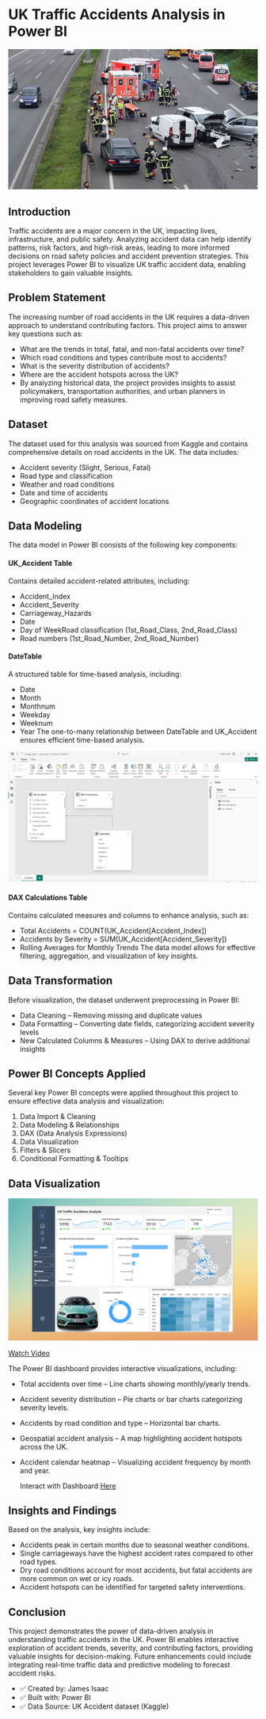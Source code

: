 # UK Traffic Accidents Analysis in Power BI

![](AccidentPic.jpeg)

## Introduction
Traffic accidents are a major concern in the UK, impacting lives, infrastructure, and public safety. Analyzing accident data can help identify patterns, risk factors, and high-risk areas, leading to more informed decisions on road safety policies and accident prevention strategies. This project leverages Power BI to visualize UK traffic accident data, enabling stakeholders to gain valuable insights.

## Problem Statement
The increasing number of road accidents in the UK requires a data-driven approach to understand contributing factors. This project aims to answer key questions such as:
- What are the trends in total, fatal, and non-fatal accidents over time?
- Which road conditions and types contribute most to accidents?
- What is the severity distribution of accidents?
- Where are the accident hotspots across the UK?
- By analyzing historical data, the project provides insights to assist policymakers, transportation authorities, and urban planners in improving road safety measures.

## Dataset
The dataset used for this analysis was sourced from Kaggle and contains comprehensive details on road accidents in the UK. The data includes:
- Accident severity (Slight, Serious, Fatal)
- Road type and classification
- Weather and road conditions
- Date and time of accidents
- Geographic coordinates of accident locations

## Data Modeling
The data model in Power BI consists of the following key components:
#### UK_Accident Table
Contains detailed accident-related attributes, including:
- Accident_Index
- Accident_Severity
- Carriageway_Hazards
- Date
- Day of WeekRoad classification (1st_Road_Class, 2nd_Road_Class)
- Road numbers (1st_Road_Number, 2nd_Road_Number)

#### DateTable
A structured table for time-based analysis, including:
- Date
- Month
- Monthnum
- Weekday
- Weeknum
- Year
The one-to-many relationship between DateTable and UK_Accident ensures efficient time-based analysis.

![](DataModel.PNG)

#### DAX Calculations Table
Contains calculated measures and columns to enhance analysis, such as:
- Total Accidents = COUNT(UK_Accident[Accident_Index])
- Accidents by Severity = SUM(UK_Accident[Accident_Severity])
- Rolling Averages for Monthly Trends
The data model allows for effective filtering, aggregation, and visualization of key insights.

## Data Transformation
Before visualization, the dataset underwent preprocessing in Power BI:
- Data Cleaning – Removing missing and duplicate values
- Data Formatting – Converting date fields, categorizing accident severity levels
- New Calculated Columns & Measures – Using DAX to derive additional insights

## Power BI Concepts Applied
Several key Power BI concepts were applied throughout this project to ensure effective data analysis and visualization:
1. Data Import & Cleaning
2. Data Modeling & Relationships
3. DAX (Data Analysis Expressions)
4. Data Visualization
5. Filters & Slicers
6. Conditional Formatting & Tooltips

## Data Visualization

![](UKAccident.PNG)

[Watch Video](https://drive.google.com/file/d/1BJSYIwzPwG_wdX9ol3g8LAewYFPKJHu2/view?usp=sharing)

The Power BI dashboard provides interactive visualizations, including:

- Total accidents over time – Line charts showing monthly/yearly trends.
- Accident severity distribution – Pie charts or bar charts categorizing severity levels.
- Accidents by road condition and type – Horizontal bar charts.
- Geospatial accident analysis – A map highlighting accident hotspots across the UK.
- Accident calendar heatmap – Visualizing accident frequency by month and year.

  Interact with Dashboard [Here](https://app.powerbi.com/view?r=eyJrIjoiNTMwYzQ0MTAtOTk3Ni00MDczLTg2ZmEtM2JiNzEyYmI5MDhlIiwidCI6IjZiYjI1Yjk2LTlhZTItNDkxMy1hZTYxLThmOGE3NDNjYTY5NiJ9)

## Insights and Findings
Based on the analysis, key insights include:
- Accidents peak in certain months due to seasonal weather conditions.
- Single carriageways have the highest accident rates compared to other road types.
- Dry road conditions account for most accidents, but fatal accidents are more common on wet or icy roads.
- Accident hotspots can be identified for targeted safety interventions.

## Conclusion
This project demonstrates the power of data-driven analysis in understanding traffic accidents in the UK. Power BI enables interactive exploration of accident trends, severity, and contributing factors, providing valuable insights for decision-making. Future enhancements could include integrating real-time traffic data and predictive modeling to forecast accident risks.

- ✅ Created by: James Isaac
- ✅ Built with: Power BI
- ✅ Data Source: UK Accident dataset (Kaggle)
